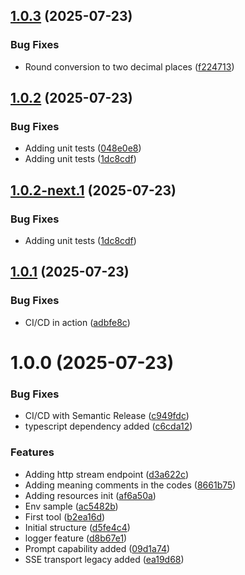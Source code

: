 ## [1.0.3](https://github.com/dilumdarshana/mcp-currency-converter/compare/v1.0.2...v1.0.3) (2025-07-23)


### Bug Fixes

* Round conversion to two decimal places ([f224713](https://github.com/dilumdarshana/mcp-currency-converter/commit/f224713efc92c87f812ce2e862d386aeb327622a))

## [1.0.2](https://github.com/dilumdarshana/mcp-currency-converter/compare/v1.0.1...v1.0.2) (2025-07-23)


### Bug Fixes

* Adding unit tests ([048e0e8](https://github.com/dilumdarshana/mcp-currency-converter/commit/048e0e85a49915481ccb46d3baaab58b1a7229d6))
* Adding unit tests ([1dc8cdf](https://github.com/dilumdarshana/mcp-currency-converter/commit/1dc8cdfadc373dd5e3a33cb14a48fd974929dd57))

## [1.0.2-next.1](https://github.com/dilumdarshana/mcp-currency-converter/compare/v1.0.1...v1.0.2-next.1) (2025-07-23)


### Bug Fixes

* Adding unit tests ([1dc8cdf](https://github.com/dilumdarshana/mcp-currency-converter/commit/1dc8cdfadc373dd5e3a33cb14a48fd974929dd57))

## [1.0.1](https://github.com/dilumdarshana/mcp-currency-converter/compare/v1.0.0...v1.0.1) (2025-07-23)


### Bug Fixes

* CI/CD in action ([adbfe8c](https://github.com/dilumdarshana/mcp-currency-converter/commit/adbfe8c6ae865a503403a065958deb14f9e222bf))

# 1.0.0 (2025-07-23)


### Bug Fixes

* CI/CD with Semantic Release ([c949fdc](https://github.com/dilumdarshana/mcp-currency-converter/commit/c949fdc7a028e30275c24e479c41b5edba88542a))
* typescript dependency added ([c6cda12](https://github.com/dilumdarshana/mcp-currency-converter/commit/c6cda1200b85628a351ead8769b6f7c8a5ac46b8))


### Features

* Adding http stream endpoint ([d3a622c](https://github.com/dilumdarshana/mcp-currency-converter/commit/d3a622c237b6f090f5b9fccc804b88e808ef7681))
* Adding meaning comments in the codes ([8661b75](https://github.com/dilumdarshana/mcp-currency-converter/commit/8661b75271797a781b26dbf02ade11551fc8294a))
* Adding resources init ([af6a50a](https://github.com/dilumdarshana/mcp-currency-converter/commit/af6a50a2182ac26e8aa8e6582c044d6bb1cafa0d))
* Env sample ([ac5482b](https://github.com/dilumdarshana/mcp-currency-converter/commit/ac5482bb5568f406f1b8f001f3d53d321ed3deb9))
* First tool ([b2ea16d](https://github.com/dilumdarshana/mcp-currency-converter/commit/b2ea16d334efed0520bc7dc04a632b9482f75705))
* Initial structure ([d5fe4c4](https://github.com/dilumdarshana/mcp-currency-converter/commit/d5fe4c4c16acd4cbc105c1155da08c0b23975abd))
* logger feature ([d8b67e1](https://github.com/dilumdarshana/mcp-currency-converter/commit/d8b67e1976285e19b319f2834b749e509f5a84ac))
* Prompt capability added ([09d1a74](https://github.com/dilumdarshana/mcp-currency-converter/commit/09d1a74c695ffd60028c1dd2c4b2604275b09082))
* SSE transport legacy added ([ea19d68](https://github.com/dilumdarshana/mcp-currency-converter/commit/ea19d689443c06d9b5a32a60fb1a27a503621e65))
